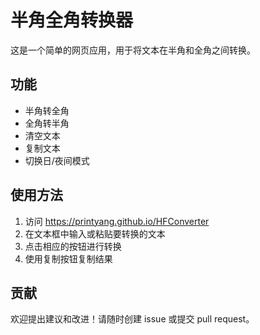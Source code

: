 # 半角全角转换器

这是一个简单的网页应用，用于将文本在半角和全角之间转换。

## 功能

- 半角转全角
- 全角转半角
- 清空文本
- 复制文本
- 切换日/夜间模式

## 使用方法

1. 访问 https://printyang.github.io/HFConverter
2. 在文本框中输入或粘贴要转换的文本
3. 点击相应的按钮进行转换
4. 使用复制按钮复制结果

## 贡献

欢迎提出建议和改进！请随时创建 issue 或提交 pull request。
